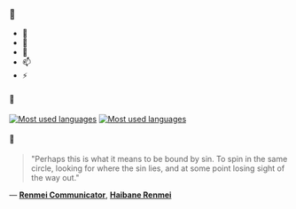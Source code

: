 ### 👋

- 🔭
- 🌱
- 💬
- 📫
- ⚡

#### 🧏

[![Most used languages](https://github-readme-stats-aynah.vercel.app/api/top-langs/?username=aynh&theme=solarized-dark&langs_count=6&layout=compact&hide_title=true)](https://github.com/anuraghazra/github-readme-stats#gh-dark-mode-only)
[![Most used languages](https://github-readme-stats-aynah.vercel.app/api/top-langs/?username=aynh&theme=solarized-light&langs_count=6&layout=compact&hide_title=true)](https://github.com/anuraghazra/github-readme-stats#gh-light-mode-only)

#### 💬

> "Perhaps this is what it means to be bound by sin. To spin in the same circle, looking for where the sin lies, and at some point losing sight of the way out."

&mdash; [**Renmei Communicator**](https://myanimelist.net/character.php?q=Renmei%20Communicator&cat=character), [**Haibane Renmei**](https://myanimelist.net/search/all?q=Haibane%20Renmei&cat=all)
